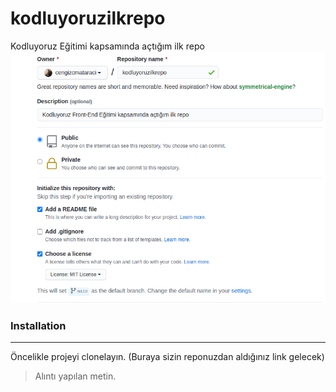 # kodluyoruzilkrepo
Kodluyoruz Eğitimi kapsamında açtığım ilk repo
![Kodluyoruz Logo](https://raw.githubusercontent.com/Kodluyoruz/taskforce/main/git/odev1/figures/github.png)

### Installation
------------------------------------------------------  
Öncelikle projeyi clonelayın. (Buraya sizin reponuzdan aldığınız link gelecek)
> Alıntı yapılan metin.